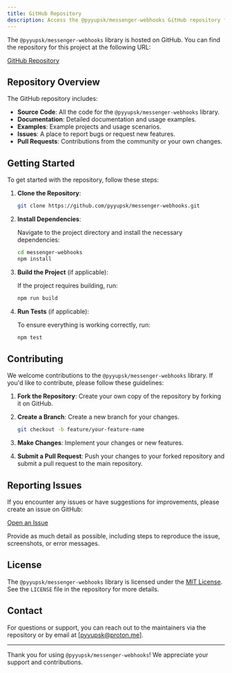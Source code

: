 ```yaml
---
title: GitHub Repository
description: Access the @pyyupsk/messenger-webhooks GitHub repository for source code and issues.
---
```


The `@pyyupsk/messenger-webhooks` library is hosted on GitHub. You can find the repository for this project at the following URL:

[GitHub Repository](https://github.com/pyyupsk/messenger-webhooks)

## Repository Overview

The GitHub repository includes:

-   **Source Code**: All the code for the `@pyyupsk/messenger-webhooks` library.
-   **Documentation**: Detailed documentation and usage examples.
-   **Examples**: Example projects and usage scenarios.
-   **Issues**: A place to report bugs or request new features.
-   **Pull Requests**: Contributions from the community or your own changes.

## Getting Started

To get started with the repository, follow these steps:

1. **Clone the Repository**:

    ```bash
    git clone https://github.com/pyyupsk/messenger-webhooks.git
    ```

2. **Install Dependencies**:

    Navigate to the project directory and install the necessary dependencies:

    ```bash
    cd messenger-webhooks
    npm install
    ```

3. **Build the Project** (if applicable):

    If the project requires building, run:

    ```bash
    npm run build
    ```

4. **Run Tests** (if applicable):

    To ensure everything is working correctly, run:

    ```bash
    npm test
    ```

## Contributing

We welcome contributions to the `@pyyupsk/messenger-webhooks` library. If you'd like to contribute, please follow these guidelines:

1. **Fork the Repository**: Create your own copy of the repository by forking it on GitHub.
2. **Create a Branch**: Create a new branch for your changes.

    ```bash
    git checkout -b feature/your-feature-name
    ```

3. **Make Changes**: Implement your changes or new features.
4. **Submit a Pull Request**: Push your changes to your forked repository and submit a pull request to the main repository.

## Reporting Issues

If you encounter any issues or have suggestions for improvements, please create an issue on GitHub:

[Open an Issue](https://github.com/pyyupsk/messenger-webhooks/issues)

Provide as much detail as possible, including steps to reproduce the issue, screenshots, or error messages.

## License

The `@pyyupsk/messenger-webhooks` library is licensed under the [MIT License](https://opensource.org/licenses/MIT). See the `LICENSE` file in the repository for more details.

## Contact

For questions or support, you can reach out to the maintainers via the repository or by email at [pyyupsk@proton.me].

---

Thank you for using `@pyyupsk/messenger-webhooks`! We appreciate your support and contributions.
